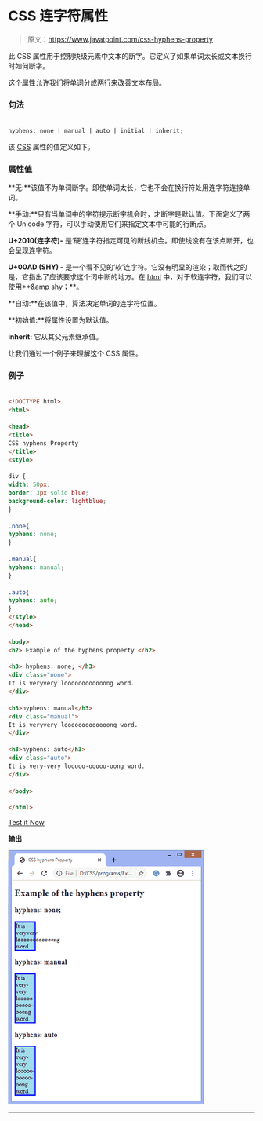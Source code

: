 # CSS 连字符属性

> 原文：<https://www.javatpoint.com/css-hyphens-property>

此 CSS 属性用于控制块级元素中文本的断字。它定义了如果单词太长或文本换行时如何断字。

这个属性允许我们将单词分成两行来改善文本布局。

### 句法

```html

hyphens: none | manual | auto | initial | inherit;

```

该 [CSS](https://www.javatpoint.com/css-tutorial) 属性的值定义如下。

### 属性值

**无:**该值不为单词断字。即使单词太长，它也不会在换行符处用连字符连接单词。

**手动:**只有当单词中的字符提示断字机会时，才断字是默认值。下面定义了两个 Unicode 字符，可以手动使用它们来指定文本中可能的行断点。

**U+2010(连字符)-** 是‘硬’连字符指定可见的断线机会。即使线没有在该点断开，也会呈现连字符。

**U+00AD (SHY) -** 是一个看不见的‘软’连字符。它没有明显的渲染；取而代之的是，它指出了应该要求这个词中断的地方。在 [html](https://www.javatpoint.com/html-tutorial) 中，对于软连字符，我们可以使用**&amp shy；**。

**自动:**在该值中，算法决定单词的连字符位置。

**初始值:**将属性设置为默认值。

**inherit:** 它从其父元素继承值。

让我们通过一个例子来理解这个 CSS 属性。

### 例子

```html

<!DOCTYPE html>
<html>

<head>
<title>
CSS hyphens Property
</title>
<style>

div {
width: 50px;
border: 3px solid blue;
background-color: lightblue;
}

.none{
hyphens: none;
}

.manual{
hyphens: manual;
}

.auto{
hyphens: auto;
}
</style>
</head>

<body>
<h2> Example of the hyphens property </h2>

<h3> hyphens: none; </h3>
<div class="none">
It is veryvery loooooooooooong word.
</div>

<h3>hyphens: manual</h3>
<div class="manual">
It is veryvery looooooooooooong word.
</div>

<h3>hyphens: auto</h3>
<div class="auto">
It is very-very looooo-ooooo-oong word.
</div>

</body>

</html>

```

[Test it Now](https://www.javatpoint.com/oprweb/test.jsp?filename=css-hyphens-property1)

**输出**

![css-hyphens-property](img/a3c0a26463607e17d81dd5acc5eba58f.png)

* * *